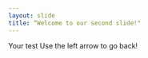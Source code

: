 ```yaml
---
layout: slide
title: “Welcome to our second slide!"
---
```

Your test
Use the left arrow to go back!
